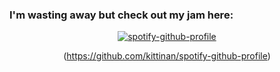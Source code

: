  ### I'm wasting away but check out my jam here:

<div align="center"
     
     
  
[![spotify-github-profile](https://spotify-github-profile.kittinanx.com/api/view?uid=aek2qzfkk8xtigftbni4ijv42&cover_image=true&theme=default&show_offline=false&background_color=121212&interchange=false)](https://github.com/kittinan/spotify-github-profile)

(https://github.com/kittinan/spotify-github-profile)

>
